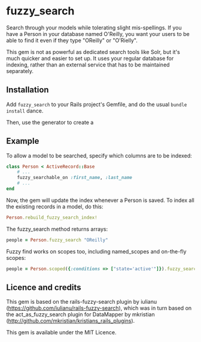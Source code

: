 # fuzzy_search

Search through your models while tolerating slight mis-spellings. If you have a Person in your database named O'Reilly, you want your users to be able to find it even if they type "OReilly" or "O'Rielly".

This gem is not as powerful as dedicated search tools like Solr, but it's much quicker and easier to set up. It uses your regular database for indexing, rather than an external service that has to be maintained separately.

## Installation

Add `fuzzy_search` to your Rails project's Gemfile, and do the usual `bundle install` dance.

Then, use the generator to create a 

## Example

To allow a model to be searched, specify which columns are to be indexed:

```ruby
class Person < ActiveRecord::Base
    # ...
    fuzzy_searchable_on :first_name, :last_name
    # ...
end
```
Now, the gem will update the index whenever a Person is saved. To index all the existing records in a model, do this:

```ruby
Person.rebuild_fuzzy_search_index!
```

The fuzzy_search method returns arrays:

```ruby
people = Person.fuzzy_search "OReilly"
```

Fuzzy find works on scopes too, including named_scopes and on-the-fly scopes:

```ruby
people = Person.scoped({:conditions => ["state='active'"]}).fuzzy_search("OReilly")
```

## Licence and credits

This gem is based on the rails-fuzzy-search plugin by iulianu
(https://github.com/iulianu/rails-fuzzy-search), which was in
turn based on the act_as_fuzzy_search plugin for DataMapper
by mkristian (http://github.com/mkristian/kristians_rails_plugins).

This gem is available under the MIT Licence.
